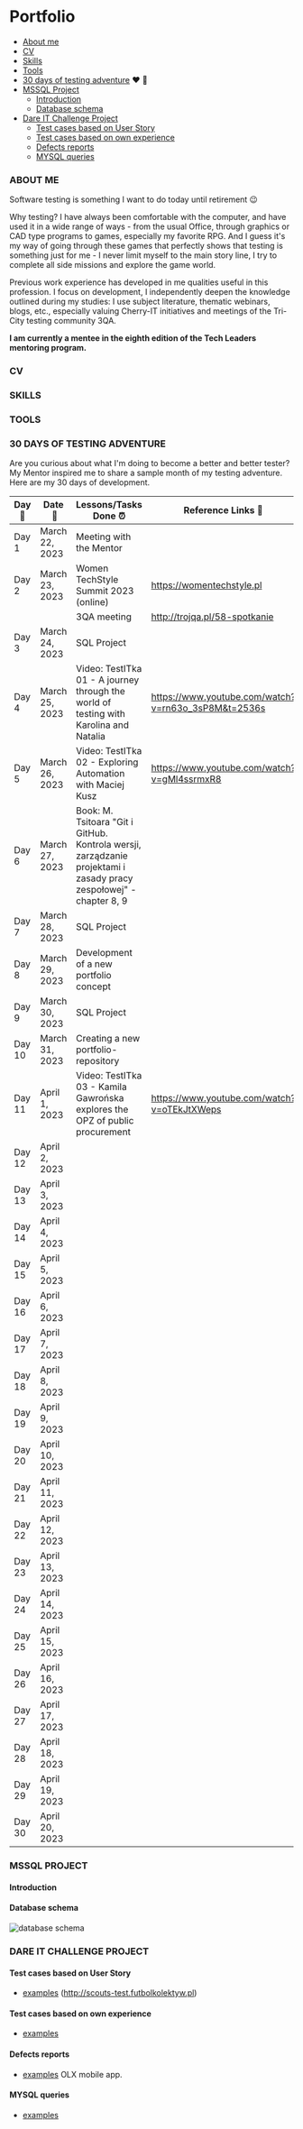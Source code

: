 # Portfolio
- [About me](#about-me)
- [CV](#cv)
- [Skills](#skills)
- [Tools](#tools)
- [30 days of testing adventure](#30-days-of-testing-adventure) :heart: :muscle:
- [MSSQL Project](#mssql-project)
  * [Introduction](#introduction)
  * [Database schema](#database-schema)
- [Dare IT Challenge Project](#dare-it-challenge-project)
  * [Test cases based on User Story](#test-cases-based-on-User-Story)
  * [Test cases based on own experience](#test-cases-based-on-own-experience)
  * [Defects reports](#defects-reports)
  * [MYSQL queries](#mysql-queries)

### ABOUT ME

Software testing is something I want to do today until retirement :wink: 

Why testing? I have always been comfortable with the computer, and have used it in a wide range of ways - from the usual Office, through graphics or CAD type programs to games, especially my favorite RPG. And I guess it's my way of going through these games that perfectly shows that testing is something just for me - I never limit myself to the main story line, I try to complete all side missions and explore the game world.

Previous work experience has developed in me qualities useful in this profession. 
I focus on development, I independently deepen the knowledge outlined during my studies: I use subject literature, thematic webinars, blogs, etc., especially valuing Cherry-IT initiatives and meetings of the Tri-City testing community 3QA.

__I am currently a mentee in the eighth edition of the Tech Leaders mentoring program.__

### CV

### SKILLS

### TOOLS

### 30 DAYS OF TESTING ADVENTURE

Are you curious about what I'm doing to become a better and better tester? My Mentor inspired me to share a sample month of my testing adventure. Here are my 30 days of development.

|**Day:pushpin:**|**Date &nbsp;:calendar:**|**Lessons/Tasks Done :alarm_clock:**| **Reference Links :link:**|
|------|-----------------|--------------------|---------------------|
|Day 1|March 22, 2023| Meeting with the Mentor | |
|Day 2|March 23, 2023| Women TechStyle Summit 2023 (online) | https://womentechstyle.pl|
|||3QA meeting | http://trojqa.pl/58-spotkanie |
|Day 3|March 24, 2023| SQL Project | |
|Day 4|March 25, 2023| Video: TestITka 01 - A journey through the world of testing with Karolina and Natalia| https://www.youtube.com/watch?v=rn63o_3sP8M&t=2536s |
|Day 5|March 26, 2023| Video: TestITka 02 - Exploring Automation with Maciej Kusz| https://www.youtube.com/watch?v=gMl4ssrmxR8 |
|Day 6|March 27, 2023| Book: M. Tsitoara "Git i GitHub. Kontrola wersji, zarządzanie projektami i zasady pracy zespołowej" - chapter 8, 9| |
|Day 7|March 28, 2023| SQL Project| |
|Day 8|March 29, 2023|Development of a new portfolio concept | |
|Day 9|March 30, 2023| SQL Project| |
|Day 10|March 31, 2023| Creating a new portfolio-repository| |
|Day 11|April 1, 2023| Video: TestITka 03 - Kamila Gawrońska explores the OPZ of public procurement | https://www.youtube.com/watch?v=oTEkJtXWeps |
|Day 12|April 2, 2023| | |
|Day 13|April 3, 2023| | |
|Day 14|April 4, 2023| | |
|Day 15|April 5, 2023| | |
|Day 16|April 6, 2023| | |
|Day 17|April 7, 2023| | |
|Day 18|April 8, 2023| | |
|Day 19|April 9, 2023| | |
|Day 20|April 10, 2023| | |
|Day 21|April 11, 2023| | |
|Day 22|April 12, 2023| | |
|Day 23|April 13, 2023| | |                    
|Day 24|April 14, 2023| | |   
|Day 25|April 15, 2023| | |
|Day 26|April 16, 2023| | |
|Day 27|April 17, 2023| | |
|Day 28|April 18, 2023| | | 
|Day 29|April 19, 2023| | |
|Day 30|April 20, 2023| | | 


### MSSQL PROJECT

#### Introduction

#### Database schema


![database schema](https://user-images.githubusercontent.com/100232101/229037496-4469f994-9bb3-4a09-b186-dacdf2937ded.jpg)


### DARE IT CHALLENGE PROJECT

#### Test cases based on User Story

- [examples](https://docs.google.com/spreadsheets/d/1fCXSx9H1WHpmUckkFsxQXEN7WVACTqxX/edit?usp=share_link&ouid=103988214272257934032&rtpof=true&sd=true) (http://scouts-test.futbolkolektyw.pl)

#### Test cases based on own experience
- [examples](https://docs.google.com/spreadsheets/d/1tB4qH8yE8Z8vlBmzYdgiMLMlWVJHy-dD/edit?usp=sharing&ouid=103988214272257934032&rtpof=true&sd=true)

#### Defects reports
- [examples](https://drive.google.com/drive/folders/1g0il0nEQ0cTZXfTFLyqGU97zcokEm0QL?usp=sharing) OLX mobile app.

#### MYSQL queries
- [examples](https://docs.google.com/spreadsheets/d/1ioKzrf9DgiSKVhWSoP4loW4qMwVoeFlj/edit?usp=share_link&ouid=103988214272257934032&rtpof=true&sd=true)

